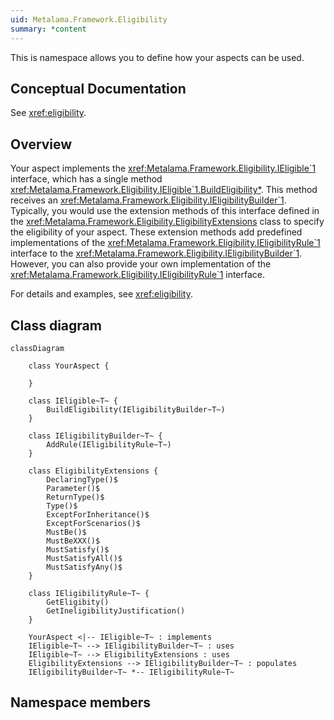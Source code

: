 ```yaml
---
uid: Metalama.Framework.Eligibility
summary: *content
---
```

This is namespace allows you to define how your aspects can be used. 

## Conceptual Documentation

See <xref:eligibility>.

## Overview

Your aspect implements the <xref:Metalama.Framework.Eligibility.IEligible`1> interface, which has a single method <xref:Metalama.Framework.Eligibility.IEligible`1.BuildEligibility*>. This method receives an <xref:Metalama.Framework.Eligibility.IEligibilityBuilder`1>. Typically, you would use the extension methods of this interface defined in the <xref:Metalama.Framework.Eligibility.EligibilityExtensions> class to specify the eligibility of your aspect. These extension methods add predefined implementations of the <xref:Metalama.Framework.Eligibility.IEligibilityRule`1> interface to the <xref:Metalama.Framework.Eligibility.IEligibilityBuilder`1>. However, you can also provide your own implementation of the <xref:Metalama.Framework.Eligibility.IEligibilityRule`1> interface.

For details and examples, see <xref:eligibility>.

## Class diagram

```mermaid
classDiagram

    class YourAspect {

    }

    class IEligible~T~ {
        BuildEligibility(IEligibilityBuilder~T~)
    }

    class IEligibilityBuilder~T~ {
        AddRule(IEligibilityRule~T~)
    }

    class EligibilityExtensions {
        DeclaringType()$
        Parameter()$
        ReturnType()$
        Type()$
        ExceptForInheritance()$
        ExceptForScenarios()$
        MustBe()$
        MustBeXXX()$
        MustSatisfy()$
        MustSatisfyAll()$
        MustSatisfyAny()$
    }

    class IEligibilityRule~T~ {
        GetEligibity()
        GetIneligibilityJustification()
    }

    YourAspect <|-- IEligible~T~ : implements
    IEligible~T~ --> IEligibilityBuilder~T~ : uses
    IEligible~T~ --> EligibilityExtensions : uses
    EligibilityExtensions --> IEligibilityBuilder~T~ : populates
    IEligibilityBuilder~T~ *-- IEligibilityRule~T~

```

## Namespace members